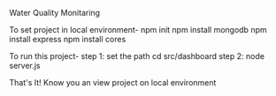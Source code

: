 Water Quality Monitaring

To set project in local environment-
npm init
npm install mongodb
npm install express
npm install cores

To run this project-
step 1: set the path cd src/dashboard
step 2: node server.js

That's It! Know you an view project on local environment 

